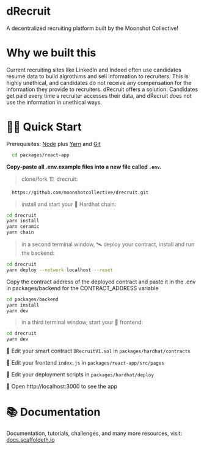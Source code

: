 # dRecruit

A decentralized recruiting platform built by the Moonshot Collective!

# Why we built this

Current recruiting sites like LinkedIn and Indeed often use candidates resumé data to build algrothims and sell information to recruiters. This is highly unethical, and candidates do not receive any compensation for the information they provide to recruiters. dRecruit offers a solution: Candidates get paid every time a recruiter accesses their data, and dRecruit does not use the information in unethical ways.

# 🏄‍♂️ Quick Start

Prerequisites: [Node](https://nodejs.org/en/download/) plus [Yarn](https://classic.yarnpkg.com/en/docs/install/) and [Git](https://git-scm.com/downloads)

```bash
  cd packages/react-app
```

**Copy-paste all .env.example files into a new file called `.env`.**

> clone/fork 🏗 drecruit:

```bash
  https://github.com/moonshotcollective/drecruit.git
```

> install and start your 👷‍ Hardhat chain:

```bash
cd drecruit
yarn install
yarn ceramic
yarn chain
```

> in a second terminal window, 🛰 deploy your contract, install and run the backend:

```bash
cd drecruit
yarn deploy --network localhost --reset
```

Copy the contract address of the deployed contract and paste it in the .env in packages/backend for the CONTRACT_ADDRESS variable

```bash
cd packages/backend
yarn install
yarn dev
```

> in a third terminal window, start your 📱 frontend:

```bash
cd drecruit
yarn dev
```

🔏 Edit your smart contract `DRecruitV1.sol` in `packages/hardhat/contracts`

📝 Edit your frontend `index.js` in `packages/react-app/src/pages`

💼 Edit your deployment scripts in `packages/hardhat/deploy`

📱 Open http://localhost:3000 to see the app

# 📚 Documentation

Documentation, tutorials, challenges, and many more resources, visit: [docs.scaffoldeth.io](https://docs.scaffoldeth.io)
